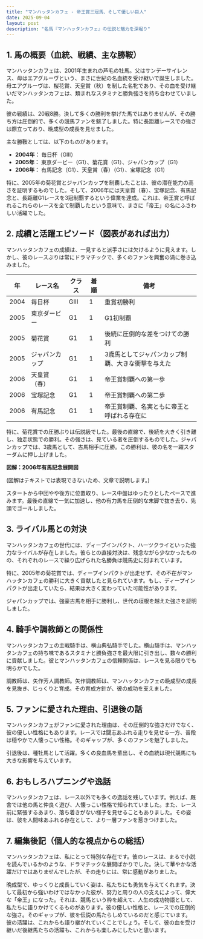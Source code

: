 ```yaml
---
title: "マンハッタンカフェ - 帝王賞三冠馬、そして優しい巨人"
date: 2025-09-04
layout: post
description: "名馬『マンハッタンカフェ』の伝説と魅力を深堀り"
---
```


## 1. 馬の概要（血統、戦績、主な勝鞍）

マンハッタンカフェは、2001年生まれの芦毛の牡馬。父はサンデーサイレンス、母はエアグルーヴという、まさに世紀の名血統を受け継いで誕生しました。母エアグルーヴは、桜花賞、天皇賞（秋）を制した名牝であり、その血を受け継いだマンハッタンカフェは、類まれなスタミナと勝負強さを持ち合わせていました。

彼の戦績は、20戦8勝。決して多くの勝利を挙げた馬ではありませんが、その勝ち方は圧倒的で、多くの競馬ファンを魅了しました。特に長距離レースでの強さは際立っており、晩成型の成長を見せました。

主な勝鞍としては、以下のものがあります。

* **2004年：** 毎日杯（GIII）
* **2005年：** 東京ダービー（G1）、菊花賞（G1）、ジャパンカップ（G1）
* **2006年：** 有馬記念（G1）、天皇賞（春）（G1）、宝塚記念（G1）


特に、2005年の菊花賞とジャパンカップを制覇したことは、彼の潜在能力の高さを証明するものでした。そして、2006年には天皇賞（春）、宝塚記念、有馬記念と、長距離G1レースを3冠制覇するという偉業を達成。これは、帝王賞と呼ばれるこれらのレースを全て制覇したという意味で、まさに「帝王」の名にふさわしい活躍でした。


## 2. 成績と活躍エピソード（図表があれば出力）

マンハッタンカフェの成績は、一見すると派手さには欠けるように見えます。しかし、彼のレースぶりは常にドラマチックで、多くのファンを興奮の渦に巻き込みました。

| 年 | レース名             | クラス | 着順 | 備考                                        |
|---|----------------------|-------|------|---------------------------------------------|
| 2004 | 毎日杯               | GIII  | 1    | 重賞初勝利                                    |
| 2005 | 東京ダービー           | G1    | 1    | G1初制覇                                    |
| 2005 | 菊花賞               | G1    | 1    | 後続に圧倒的な差をつけての勝利                 |
| 2005 | ジャパンカップ         | G1    | 1    | 3歳馬としてジャパンカップ制覇、大きな衝撃を与えた |
| 2006 | 天皇賞（春）         | G1    | 1    | 帝王賞制覇への第一歩                           |
| 2006 | 宝塚記念             | G1    | 1    | 帝王賞制覇への第二歩                           |
| 2006 | 有馬記念             | G1    | 1    | 帝王賞制覇、名実ともに帝王と呼ばれる存在に        |


特に、菊花賞での圧勝ぶりは伝説級でした。最後の直線で、後続を大きく引き離し、独走状態での勝利。その強さは、見ている者を圧倒するものでした。ジャパンカップでは、3歳馬として、古馬相手に圧勝。この勝利は、彼の名を一躍スターダムに押し上げました。


**図解：2006年有馬記念展開図**

(図解はテキストでは表現できないため、文章で説明します。)

スタートから中団やや後方に位置取り、レース中盤はゆったりとしたペースで進みます。最後の直線で一気に加速し、他の有力馬を圧倒的な末脚で抜き去り、先頭でゴールしました。


## 3. ライバル馬との対決

マンハッタンカフェの世代には、ディープインパクト、ハーツクライといった強力なライバルが存在しました。彼らとの直接対決は、残念ながら少なかったものの、それぞれのレースで繰り広げられた名勝負は競馬史に刻まれています。

特に、2005年の菊花賞では、ディープインパクトが出走せず、その不在がマンハッタンカフェの勝利に大きく貢献したと見られています。もし、ディープインパクトが出走していたら、結果は大きく変わっていた可能性があります。

ジャパンカップでは、強豪古馬を相手に勝利し、世代の垣根を越えた強さを証明しました。


## 4. 騎手や調教師との関係性

マンハッタンカフェの主戦騎手は、横山典弘騎手でした。横山騎手は、マンハッタンカフェの持ち味であるスタミナと勝負強さを最大限に引き出し、数々の勝利に貢献しました。彼とマンハッタンカフェの信頼関係は、レースを見る限りでも明らかでした。

調教師は、矢作芳人調教師。矢作調教師は、マンハッタンカフェの晩成型の成長を見抜き、じっくりと育成。その育成方針が、彼の成功を支えました。


## 5. ファンに愛された理由、引退後の話

マンハッタンカフェがファンに愛された理由は、その圧倒的な強さだけでなく、彼の優しい性格にもあります。レースでは闘志あふれる走りを見せる一方、普段は穏やかで人懐っこい性格。そのギャップが、多くのファンを魅了しました。

引退後は、種牡馬として活躍。多くの良血馬を輩出し、その血統は現代競馬にも大きな影響を与えています。


## 6. おもしろハプニングや逸話

マンハッタンカフェは、レース以外でも多くの逸話を残しています。例えば、厩舎では他の馬と仲良く遊び、人懐っこい性格で知られていました。また、レース前に緊張するあまり、落ち着きがない様子を見せることもありました。その姿は、彼を人間味あふれる存在として、より一層ファンを惹きつけました。


## 7. 編集後記（個人的な視点からの総括）

マンハッタンカフェは、私にとって特別な存在です。彼のレースは、まるで小説を読んでいるかのような、ドラマチックな展開ばかりでした。決して華やかな活躍だけではありませんでしたが、その走りには、常に感動がありました。

晩成型で、ゆっくりと成長していく姿は、私たちにも勇気を与えてくれます。決して最初から強いわけではなかった彼が、努力と周りの人の支えによって、偉大な「帝王」になった。それは、競馬という枠を超えて、人生の成功物語として、私たちに語りかけてくるものがあります。彼の優しい性格と、レースでの圧倒的な強さ。そのギャップが、彼を伝説の馬たらしめているのだと感じています。  彼の活躍は、これからも語り継がれていくことでしょう。そして、彼の血を受け継いだ後継馬たちの活躍も、これからも楽しみにしたいと思います。

